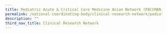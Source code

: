 ```yaml
---
title: Pediatric Acute & Critical Care Medicine Asian Network (PACCMAN)
permalink: /national-coordinating-body/clinical-research-network/pediatric-acute-critical-care-medicine/
description: ""
third_nav_title: Clinical Research Network
---
```

